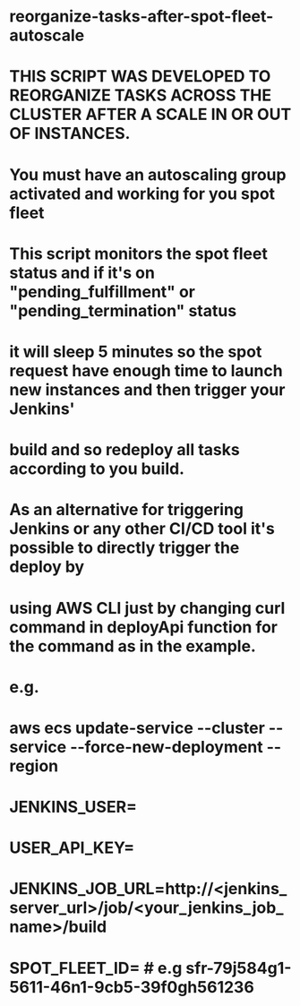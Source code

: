 # reorganize-tasks-after-spot-fleet-autoscale

# THIS SCRIPT WAS DEVELOPED TO REORGANIZE TASKS ACROSS THE CLUSTER AFTER A SCALE IN OR OUT OF INSTANCES.
#
#  You must have an autoscaling group activated and working for you spot fleet
#  This script monitors the spot fleet status and if it's on "pending_fulfillment" or "pending_termination" status
# it will sleep 5 minutes so the spot request have enough time to launch new instances and then trigger your Jenkins'
# build and so redeploy all tasks according to you build.
#
#  As an alternative for triggering Jenkins or any other CI/CD tool it's possible to directly trigger the deploy by
# using AWS CLI just by changing curl command in deployApi function for the command as in the example.
# 
#  e.g.
#  aws ecs update-service --cluster <cluster-name> --service <service-name> --force-new-deployment --region <aws-region>
#
# JENKINS_USER=<jenkins-user>
# USER_API_KEY=<user-api-key>
# JENKINS_JOB_URL=http://<jenkins_server_url>/job/<your_jenkins_job_name>/build
# SPOT_FLEET_ID=<spot-fleet-id> # e.g sfr-79j584g1-5611-46n1-9cb5-39f0gh561236

